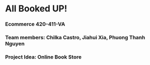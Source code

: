 # All Booked UP!
### Ecommerce 420-411-VA
### Team members: Chilka Castro, Jiahui Xia, Phuong Thanh Nguyen
### Project Idea: Online Book Store




